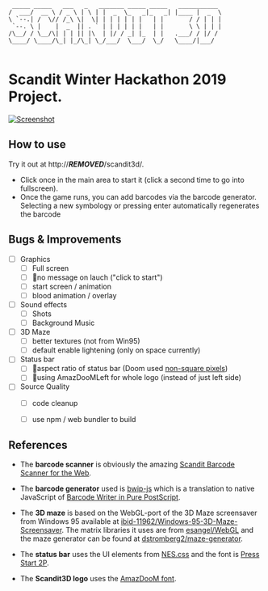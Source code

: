 ~~~
 _____ _____   ___   _   _______ _____ _____   ___________ 
/  ___/  __ \ / _ \ | \ | |  _  \_   _|_   _| |____ |  _  \
\ `--.| /  \// /_\ \|  \| | | | | | |   | |       / / | | |
 `--. \ |    |  _  || . ` | | | | | |   | |       \ \ | | |
/\__/ / \__/\| | | || |\  | |/ / _| |_  | |   .___/ / |/ / 
\____/ \____/\_| |_/\_| \_/___/  \___/  \_/   \____/|___/  
                                                           
~~~                                                           

# Scandit Winter Hackathon 2019 Project.

[![Screenshot](http://***REMOVED***/scandit3d/screenshot-thumb.png)](http://***REMOVED***/scandit3d/screenshot.png)

## How to use
Try it out at http://***REMOVED***/scandit3d/. 
* Click once in the main area to start it (click a second time to go into fullscreen). 
* Once the game runs, you can add barcodes via the barcode generator. Selecting a new symbology or pressing enter automatically regenerates the barcode

## Bugs & Improvements
- [ ] Graphics
  - [ ] Full screen
  - [ ] 🐞no message on lauch ("click to start")
  - [ ] start screen / animation
  - [ ] blood animation / overlay 
- [ ] Sound effects 
  - [ ] Shots
  - [ ] Background Music
- [ ] 3D Maze
  - [ ] better textures (not from Win95)
  - [ ] default enable lightening (only on space currently)
- [ ] Status bar
  - [ ] 🐞aspect ratio of status bar (Doom used [non-square pixels](https://doom.fandom.com/wiki/Aspect_ratio))
  - [ ] 🐞using AmazDooMLeft for whole logo (instead of just left side)
- [ ] Source Quality
  - [ ] code cleanup
  - [ ] use npm / web bundler to build


## References
* The **barcode scanner** is obviously the amazing [Scandit Barcode Scanner for the Web](https://www.npmjs.com/package/scandit-sdk).

* The **barcode generator** used is [bwip-js](https://github.com/metafloor/bwip-js) which is a translation to native JavaScript of [Barcode Writer in Pure PostScript](https://github.com/bwipp/postscriptbarcode).

* The **3D maze** is based on the WebGL-port of the 3D Maze screensaver from Windows 95 available at [ibid-11962/Windows-95-3D-Maze-Screensaver](https://github.com/ibid-11962/Windows-95-3D-Maze-Screensaver). The matrix libraries it uses are from [esangel/WebGL](https://github.com/esangel/WebGL/tree/master/Common) and the maze generator can be found at [dstromberg2/maze-generator](https://github.com/dstromberg2/maze-generator).

* The **status bar** uses the UI elements from [NES.css](https://github.com/nostalgic-css/NES.css) and the font is [Press Start 2P](https://fonts.google.com/specimen/Press+Start+2P?selection.family=Press+Start+2P). 


* The **Scandit3D logo** uses the [AmazDooM font](https://www.dafont.com/amazdoom.font).




